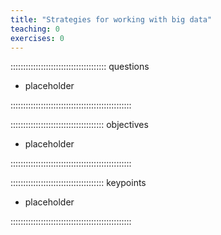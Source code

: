 ```yaml
---
title: "Strategies for working with big data"
teaching: 0
exercises: 0
---
```


:::::::::::::::::::::::::::::::::::::: questions 

- placeholder

::::::::::::::::::::::::::::::::::::::::::::::::

::::::::::::::::::::::::::::::::::::: objectives

- placeholder

::::::::::::::::::::::::::::::::::::::::::::::::


::::::::::::::::::::::::::::::::::::: keypoints 

- placeholder

::::::::::::::::::::::::::::::::::::::::::::::::

